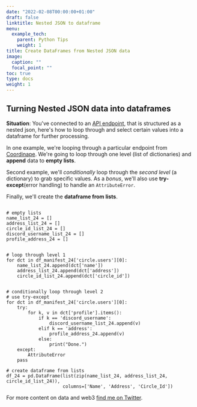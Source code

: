 ```yaml
---
date: "2022-02-08T00:00:00+01:00"
draft: false
linktitle: Nested JSON to dataframe
menu:
  example_tech:
    parent: Python Tips 
    weight: 1
title: Create DataFrames from Nested JSON data
image:
  caption: ""
  focal_point: ""
toc: true
type: docs
weight: 1
---
```


## Turning Nested JSON data into dataframes

**Situation**: You've connected to an [API endpoint](https://paulapivat.com/technical_notes/example_tech/python_api_connection/), that is structured as a nested json, here's how to loop through and select certain values into a dataframe for further processing.

In one example, we're looping through a particular endpoint from [Coordinape](https://coordinape.com/). We're going to loop through one level (list of dictionaries) and **append** data to **empty lists**. 

Second example, we'll *conditionally* loop through the *second level* (a dictionary) to grab specific values. As a *bonus*, we'll also use **try-except**(error handling) to handle an `AttributeError`. 

Finally, we'll create the **dataframe from lists**.



```{python}

# empty lists
name_list_24 = []
address_list_24 = []
circle_id_list_24 = []
discord_username_list_24 = []
profile_address_24 = []


# loop through level 1
for dct in df_manifest_24['circle.users'][0]:
    name_list_24.append(dct['name'])
    address_list_24.append(dct['address'])
    circle_id_list_24.append(dct['circle_id'])


# conditionally loop through level 2 
# use try-except
for dct in df_manifest_24['circle.users'][0]:
    try:
        for k, v in dct['profile'].items():
            if k == 'discord_username':
                discord_username_list_24.append(v)
            elif k == 'address':
                profile_address_24.append(v)
            else:
                print("Done.")
    except:
        AttributeError
    pass

# create dataframe from lists
df_24 = pd.DataFrame(list(zip(name_list_24, address_list_24, circle_id_list_24)),
                     columns=['Name', 'Address', 'Circle_Id'])

```


For more content on data and web3 [find me on Twitter](https://twitter.com/paulapivat).

